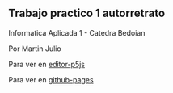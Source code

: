 ## Trabajo practico 1 autorretrato

Informatica Aplicada 1 - Catedra Bedoian

Por Martin Julio

Para ver en <a href="https://editor.p5js.org/martin_julio/sketches/GRmxAs3hN" target="_blank" rel="noopener">editor-p5js</a>

Para ver en <a href="https://mj-una.github.io/tp1-procesing-autorretrato/" target="_blank" rel="noopener">github-pages</a>

